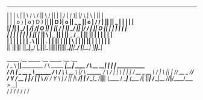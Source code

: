 
 ______      ____       ____  ____   ___    ____  ____    ____  ___ ___   ____    __  ____  ___   ____       ____  ____     
|      |    |    \     |    \|    \ /   \  /    ||    \  /    ||   |   | /    |  /  ]|    |/   \ |    \     |    ||    |    
|      |    |  o  )    |  o  )  D  )     ||   __||  D  )|  o  || _   _ ||  o  | /  /  |  ||     ||  _  |     |  |  |  |     
|_|  |_|    |   _/     |   _/|    /|  O  ||  |  ||    / |     ||  \_/  ||     |/  /   |  ||  O  ||  |  |     |  |  |  |     
  |  |      |  |       |  |  |    \|     ||  |_ ||    \ |  _  ||   |   ||  _  /   \_  |  ||     ||  |  |     |  |  |  |     
  |  |      |  |       |  |  |  .  \     ||     ||  .  \|  |  ||   |   ||  |  \     | |  ||     ||  |  |     |  |  |  |     
  |__|      |__|       |__|  |__|\_|\___/ |___,_||__|\_||__|__||___|___||__|__|\____||____|\___/ |__|__|    |____||____|    
                                                                                                                            
                                                                                                                                                                                                                   
                           
                       
   _____  .__                             _____               .__                      _____        .__  .__                 
  /  _  \ |__|___________                /     \ _____ _______|__| ____               /     \  __ __|  | |  |   ___________  
 /  /_\  \|  \_  __ \__  \     ______   /  \ /  \\__  \\_  __ \  |/    \    ______   /  \ /  \|  |  \  | |  | _/ __ \_  __ \ 
/    |    \  ||  | \// __ \_  /_____/  /    Y    \/ __ \|  | \/  |   |  \  /_____/  /    Y    \  |  /  |_|  |_\  ___/|  | \/ 
\____|__  /__||__|  (____  /           \____|__  (____  /__|  |__|___|  /           \____|__  /____/|____/____/\___  >__|    
        \/               \/                    \/     \/              \/                    \/                     \/        
                                                                                                                             
                                                                                                                             

